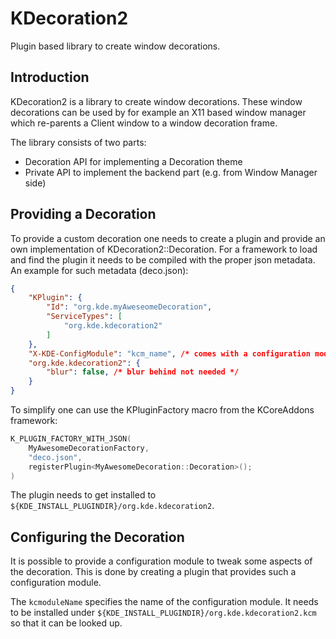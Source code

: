 # KDecoration2

Plugin based library to create window decorations.

## Introduction

KDecoration2 is a library to create window decorations. These window decorations can be used by
for example an X11 based window manager which re-parents a Client window to a window decoration
frame.

The library consists of two parts:
* Decoration API for implementing a Decoration theme
* Private API to implement the backend part (e.g. from Window Manager side)

## Providing a Decoration

To provide a custom decoration one needs to create a plugin and provide an own implementation
of KDecoration2::Decoration. For a framework to load and find the plugin it needs to be compiled
with the proper json metadata. An example for such metadata (deco.json):

```json
{
    "KPlugin": {
        "Id": "org.kde.myAweseomeDecoration",
        "ServiceTypes": [
            "org.kde.kdecoration2"
        ]
    },
    "X-KDE-ConfigModule": "kcm_name", /* comes with a configuration module */
    "org.kde.kdecoration2": {
        "blur": false, /* blur behind not needed */
    }
}
```

To simplify one can use the KPluginFactory macro from the KCoreAddons framework:

```cpp
K_PLUGIN_FACTORY_WITH_JSON(
    MyAwesomeDecorationFactory,
    "deco.json",
    registerPlugin<MyAwesomeDecoration::Decoration>();
)
```

The plugin needs to get installed to `${KDE_INSTALL_PLUGINDIR}/org.kde.kdecoration2`.

## Configuring the Decoration

It is possible to provide a configuration module to tweak some aspects of the decoration. This is done
by creating a plugin that provides such a configuration module.

The `kcmoduleName` specifies the name of the configuration module. It needs to be installed under
`${KDE_INSTALL_PLUGINDIR}/org.kde.kdecoration2.kcm` so that it can be looked up.
